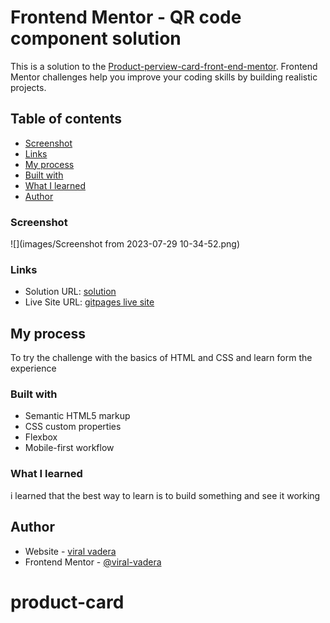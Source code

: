 # Frontend Mentor - QR code component solution

This is a solution to the [Product-perview-card-front-end-mentor](https://www.frontendmentor.io/challenges/product-preview-card-component-GO7UmttRfa). Frontend Mentor challenges help you improve your coding skills by building realistic projects.

## Table of contents

- [Screenshot](#screenshot)
- [Links](#links)
- [My process](#my-process)
- [Built with](#built-with)
- [What I learned](#what-i-learned)
- [Author](#author)

### Screenshot

![](images/Screenshot from 2023-07-29 10-34-52.png)

### Links

- Solution URL: [solution](https://www.frontendmentor.io/solutions/qrcomponent-with-html-and-vanilla-css--e8TsdTtcm)
- Live Site URL: [gitpages live site](https://viral-vadera.github.io/product-card/)

## My process

To try the challenge with the basics of HTML and CSS and learn form the experience

### Built with

- Semantic HTML5 markup
- CSS custom properties
- Flexbox
- Mobile-first workflow

### What I learned

i learned that the best way to learn is to build something and see it working

## Author

- Website - [viral vadera](https://github.com/viral-vadera)
- Frontend Mentor - [@viral-vadera](https://www.frontendmentor.io/profile/viral-vadera)
# product-card
